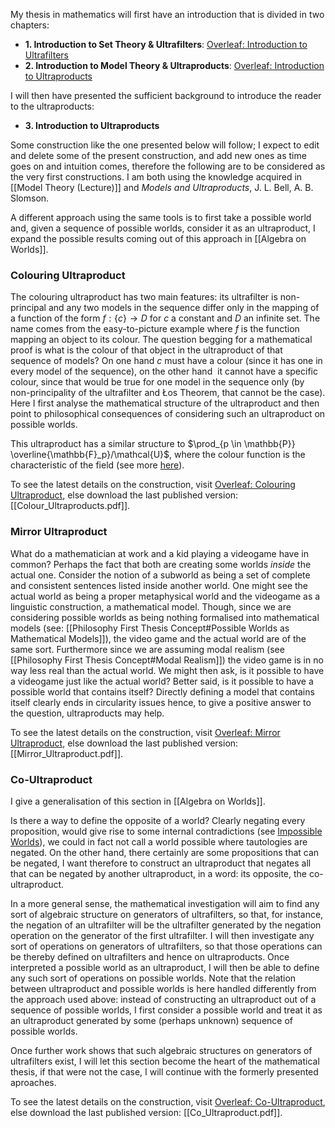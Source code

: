 My thesis in mathematics will first have an introduction that is divided in two chapters: 
- **1. Introduction to Set Theory & Ultrafilters**: [Overleaf: Introduction to Ultrafilters](https://www.overleaf.com/read/tcqsdkctpnjg#0d141e)
- **2. Introduction to Model Theory & Ultraproducts**: [Overleaf: Introduction to Ultraproducts](https://www.overleaf.com/read/fzsbfkcqfznf#06dc2c)

I will then have presented the sufficient background to introduce the reader to the ultraproducts:
- **3. Introduction to Ultraproducts**

Some construction like the one presented below will follow; I expect to edit and delete some of the present construction, and add new ones as time goes on and intuition comes, therefore the following are to be considered as the very first constructions. I am both using the knowledge acquired in [[Model Theory (Lecture)]] and _Models and Ultraproducts_, J. L. Bell, A. B. Slomson.

A different approach using the same tools is to first take a possible world and, given a sequence of possible worlds, consider it as an ultraproduct, I expand the possible results coming out of this approach in [[Algebra on Worlds]].
### Colouring Ultraproduct
The colouring ultraproduct has two main features: its ultrafilter is non-principal and any two models in the sequence differ only in the mapping of a function of the form $f: \{c\} \rightarrow D$ for $c$ a constant and $D$ an infinite set. The name comes from the easy-to-picture example where $f$ is the function mapping an object to its colour. The question begging for a mathematical proof is what is the colour of that object in the ultraproduct of that sequence of models?
On one hand $c$ must have a colour (since it has one in every model of the sequence), on the other hand  it cannot have a specific colour, since that would be true for one model in the sequence only (by non-principality of the ultrafilter and Łos Theorem, that cannot be the case).
Here I first analyse the mathematical structure of the ultraproduct and then point to philosophical consequences of considering such an ultraproduct on possible worlds.

This ultraproduct has a similar structure to $\prod_{p \in \mathbb{P}} \overline{\mathbb{F}_p}/\mathcal{U}$, where the colour function is the characteristic of the field (see more [here](https://grossack.site/2021/12/05/ultraproducts-howto.html)).

To see the latest details on the construction, visit [Overleaf: Colouring Ultraproduct](https://www.overleaf.com/read/nnchzyjzcztv#d3050c), else download the last published version: [[Colour_Ultraproducts.pdf]].
### Mirror Ultraproduct
What do a mathematician at work and a kid playing a videogame have in common? Perhaps the fact that both are creating some worlds _inside_ the actual one. Consider the notion of a subworld as being a set of complete and consistent sentences listed inside another world. One might see the actual world as being a proper metaphysical world and the videogame as a linguistic construction, a mathematical model. Though, since we are considering possible worlds as being nothing formalised into mathematical models (see: [[Philosophy First Thesis Concept#Possible Worlds as Mathematical Models]]), the video game and the actual world are of the same sort. Furthermore since we are assuming modal realism (see [[Philosophy First Thesis Concept#Modal Realism]]) the video game is in no way less real than the actual world. We might then ask, is it possible to have a videogame just like the actual world? Better said, is it possible to have a possible world that contains itself? Directly defining a model that contains itself clearly ends in circularity issues hence, to give a positive answer to the question, ultraproducts may help. 

To see the latest details on the construction, visit [Overleaf: Mirror Ultraproduct](https://www.overleaf.com/read/tpjggqsrqhdg#7ad0b2), else download the last published version: [[Mirror_Ultraproduct.pdf]].
### Co-Ultraproduct
I give a generalisation of this section in [[Algebra on Worlds]].

Is there a way to define the opposite of a world? Clearly negating every proposition, would give rise to some internal contradictions (see [Impossible Worlds](https://plato.stanford.edu/entries/impossible-worlds/)), we could in fact not call a world possible where tautologies are negated. On the other hand, there certainly are some propositions that can be negated, I want therefore to construct an ultraproduct that negates all that can be negated by another ultraproduct, in a word: its opposite, the co-ultraproduct.

In a more general sense, the mathematical investigation will aim to find any sort of algebraic structure on generators of ultrafilters, so that, for instance, the negation of an ultrafilter will be the ultrafilter generated by the negation operation on the generator of the first ultrafilter. I will then investigate any sort of operations on generators of ultrafilters, so that those operations can be thereby defined on ultrafilters and hence on ultraproducts. Once interpreted a possible world as an ultraproduct, I will then be able to define any such sort of operations on possible worlds. Note that the relation between ultraproduct and possible worlds is here handled differently from the approach used above: instead of constructing an ultraproduct out of a sequence of possible worlds, I first consider a possible world and treat it as an ultraproduct generated by some (perhaps unknown) sequence of possible worlds.

Once further work shows that such algebraic structures on generators of ultrafilters exist, I will let this section become the heart of the mathematical thesis, if that were not the case, I will continue with the formerly presented aproaches.

To see the latest details on the construction, visit [Overleaf: Co-Ultraproduct](https://www.overleaf.com/read/pbjybckrdjxm#db87c5), else download the last published version: [[Co_Ultraproduct.pdf]].